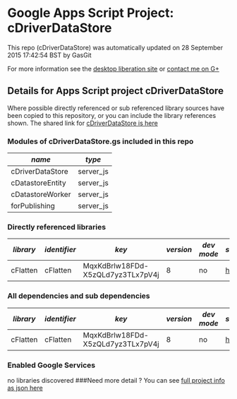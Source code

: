 # Google Apps Script Project: cDriverDataStore
This repo (cDriverDataStore) was automatically updated on 28 September 2015 17:42:54 BST by GasGit

For more information see the [desktop liberation site](http://ramblings.mcpher.com/Home/excelquirks/drivesdk/gettinggithubready "desktop liberation") or [contact me on G+](https://plus.google.com/+BruceMcpherson "Bruce McPherson - GDE")
## Details for Apps Script project cDriverDataStore
Where possible directly referenced or sub referenced library sources have been copied to this repository, or you can include the library references shown. 
The shared link for [cDriverDataStore is here](https://script.google.com/d/1gKZkk4zuouPmIf1JYAFGTfCW0AmMtbL5eTohuLmcOE2WqIDxLudAMrxB/edit?usp=sharing "open in the GAS IDE")

### Modules of cDriverDataStore.gs included in this repo
*name*|*type*
--- | --- 
cDriverDataStore| server_js
cDatastoreEntity| server_js
cDatastoreWorker| server_js
forPublishing| server_js
### Directly referenced libraries
*library*|*identifier*|*key*|*version*|*dev mode*|*source*|
--- | --- | --- | --- | --- | --- 
cFlatten| cFlatten|MqxKdBrlw18FDd-X5zQLd7yz3TLx7pV4j|8|no|[here](libraries/cFlatten "library source")
### All dependencies and sub dependencies
*library*|*identifier*|*key*|*version*|*dev mode*|*source*|
--- | --- | --- | --- | --- | --- 
cFlatten| cFlatten|MqxKdBrlw18FDd-X5zQLd7yz3TLx7pV4j|8|no|[here](libraries/cFlatten "library source")
### Enabled Google Services
no libraries discovered
###Need more detail ?
You can see [full project info as json here](info.json)
